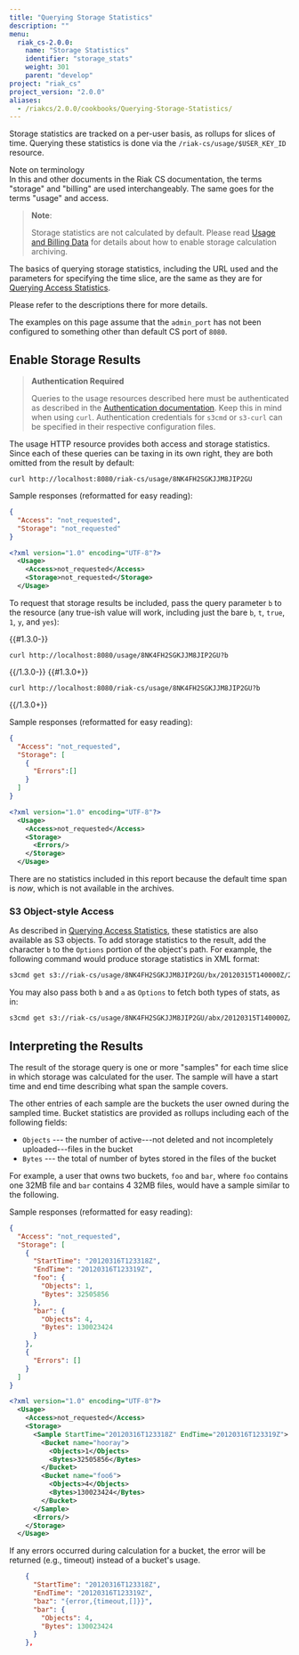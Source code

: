 ```yaml
---
title: "Querying Storage Statistics"
description: ""
menu:
  riak_cs-2.0.0:
    name: "Storage Statistics"
    identifier: "storage_stats"
    weight: 301
    parent: "develop"
project: "riak_cs"
project_version: "2.0.0"
aliases:
  - /riakcs/2.0.0/cookbooks/Querying-Storage-Statistics/
---
```


Storage statistics are tracked on a per-user basis, as rollups for
slices of time. Querying these statistics is done via the
`/riak-cs/usage/$USER_KEY_ID` resource.

<div class="note">
<div class="title">Note on terminology</div>
In this and other documents in the Riak CS documentation, the terms
"storage" and "billing" are used interchangeably. The same goes for the
terms "usage" and access.
</div>


> **Note**:
> 
> Storage statistics are not calculated by default. Please read [Usage and Billing Data](/riak/cs/2.0.0/cookbooks/usage-and-billing-data) for details about how to enable storage calculation archiving.

The basics of querying storage statistics, including the URL used and the parameters for specifying the time slice, are the same as they are for [Querying Access Statistics](/riak/cs/2.0.0/cookbooks/querying-access-statistics).

Please refer to the descriptions there for more details.

The examples on this page assume that the `admin_port` has not
been configured to something other than default CS port of `8080`.

## Enable Storage Results

> **Authentication Required**
>
> Queries to the usage resources described here must be authenticated as described in the [Authentication documentation](/riak/cs/2.0.0/cookbooks/authentication). Keep this in mind when using `curl`. Authentication credentials for `s3cmd` or `s3-curl` can be specified in their respective configuration files.

The usage HTTP resource provides both access and storage statistics. Since each of these queries can be taxing in its own right, they are both omitted from the result by default:

```curl
curl http://localhost:8080/riak-cs/usage/8NK4FH2SGKJJM8JIP2GU
```

Sample responses (reformatted for easy reading):

```json
{
  "Access": "not_requested",
  "Storage": "not_requested"
}
```

```xml
<?xml version="1.0" encoding="UTF-8"?>
  <Usage>
    <Access>not_requested</Access>
    <Storage>not_requested</Storage>
  </Usage>
```

To request that storage results be included, pass the query parameter `b` to the resource (any true-ish value will work, including just the bare `b`, `t`, `true`, `1`, `y`, and `yes`):

{{#1.3.0-}}

```curl
curl http://localhost:8080/usage/8NK4FH2SGKJJM8JIP2GU?b
```
{{/1.3.0-}}
{{#1.3.0+}}

```curl
curl http://localhost:8080/riak-cs/usage/8NK4FH2SGKJJM8JIP2GU?b
```
{{/1.3.0+}}

Sample responses (reformatted for easy reading):

```json
{
  "Access": "not_requested",
  "Storage": [
    {
      "Errors":[]
    }
  ]
}
```

```xml
<?xml version="1.0" encoding="UTF-8"?>
  <Usage>
    <Access>not_requested</Access>
    <Storage>
      <Errors/>
    </Storage>
  </Usage>
```

There are no statistics included in this report because the default time span is *now*, which is not available in the archives.

### S3 Object-style Access

As described in [Querying Access Statistics](/riak/cs/2.0.0/cookbooks/querying-access-statistics), these statistics are also available as S3 objects. To add storage statistics to the result, add the character `b` to the `Options` portion of the object's path. For example, the following command would produce storage statistics in XML format:

```bash
s3cmd get s3://riak-cs/usage/8NK4FH2SGKJJM8JIP2GU/bx/20120315T140000Z/20120315T160000Z
```

You may also pass both `b` and `a` as `Options` to fetch both types of stats, as in:

```bash
s3cmd get s3://riak-cs/usage/8NK4FH2SGKJJM8JIP2GU/abx/20120315T140000Z/20120315T160000Z
```

## Interpreting the Results

The result of the storage query is one or more "samples" for each time slice in which storage was calculated for the user. The sample will have a start time and end time describing what span the sample covers.

The other entries of each sample are the buckets the user owned during the sampled time. Bucket statistics are provided as rollups including each of the following fields:

* `Objects` --- the number of active---not deleted and not incompletely uploaded---files in the bucket
* `Bytes` --- the total of number of bytes stored in the files of the bucket

For example, a user that owns two buckets, `foo` and `bar`, where `foo` contains one 32MB file and `bar` contains 4 32MB files, would have a sample similar to the following.

Sample responses (reformatted for easy reading):

```json
{
  "Access": "not_requested",
  "Storage": [
    {
      "StartTime": "20120316T123318Z",
      "EndTime": "20120316T123319Z",
      "foo": {
        "Objects": 1,
        "Bytes": 32505856
      },
      "bar": {
        "Objects": 4,
        "Bytes": 130023424
      }
    },
    {
      "Errors": []
    }
  ]
}
```

```xml
<?xml version="1.0" encoding="UTF-8"?>
  <Usage>
    <Access>not_requested</Access>
    <Storage>
      <Sample StartTime="20120316T123318Z" EndTime="20120316T123319Z">
        <Bucket name="hooray">
          <Objects>1</Objects>
          <Bytes>32505856</Bytes>
        </Bucket>
        <Bucket name="foo6">
          <Objects>4</Objects>
          <Bytes>130023424</Bytes>
        </Bucket>
      </Sample>
      <Errors/>
    </Storage>
  </Usage>
```

If any errors occurred during calculation for a bucket, the error will
be returned (e.g., timeout) instead of a bucket's usage.

```json
    {
      "StartTime": "20120316T123318Z",
      "EndTime": "20120316T123319Z",
      "baz": "{error,{timeout,[]}}",
      "bar": {
        "Objects": 4,
        "Bytes": 130023424
      }
    },
```

